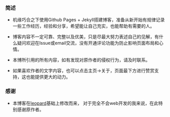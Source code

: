 ### 简述

* 机缘巧合之下使用Github Pages + Jekyll搭建博客，准备从新开始有规律记录一些工作经历，经验和分享，希望能让自己充实，也能帮助有需要的人。

* 博客内容不一定可靠、完整以及优美，只是尽最大努力表述自己的见解，有什么疑问欢迎在Issue或email交流，没有开通评论功能为防止影响页面布局和心情。

* 本博所引用的所有内容，如有发现对原作者的侵权行为，请及时联系。

* 如果喜欢作者的文字内容，也可以点击主页->关于，页面最下方进行赞赏支持，这也能提供更大的动力。

### 感谢   

* 本博客在[leopard](https://github.com/leopardpan/leopardpan.github.io)基础上修改而来， 对于完全不会web开发的我来说，在此特别感谢原作者。